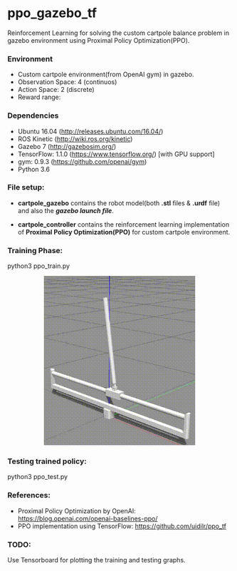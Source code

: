 # ppo_gazebo_tf
Reinforcement Learning for solving the custom cartpole balance problem in gazebo environment using Proximal Policy Optimization(PPO).

### Environment
- Custom cartpole environment(from OpenAI gym) in gazebo. 
- Observation Space: 4 (continuos)
- Action Space: 2 (discrete) 
- Reward range: 

### Dependencies

- Ubuntu 16.04 (http://releases.ubuntu.com/16.04/)
- ROS Kinetic (http://wiki.ros.org/kinetic)
- Gazebo 7 (http://gazebosim.org/)
- TensorFlow: 1.1.0 (https://www.tensorflow.org/) [with GPU support] 
- gym: 0.9.3 (https://github.com/openai/gym)
- Python 3.6

### File setup:
- **cartpole_gazebo** contains the robot model(both **.stl** files & **.urdf** file) and also the ***gazebo launch file***.

- **cartpole_controller** contains the reinforcement learning implementation of ****Proximal Policy Optimization(PPO)**** for custom cartpole environment.

### Training Phase:

python3 ppo_train.py 
<p align= "center">
  <img src="cartpole-gazebo-ppo/cartpole_gazebo/gifs/ppo_train-2018-09-17_12.55.15.gif">
</p>

### Testing trained policy:

python3 ppo_test.py

### References:
- Proximal Policy Optimization by OpenAI: https://blog.openai.com/openai-baselines-ppo/
- PPO implementation using TensorFlow: https://github.com/uidilr/ppo_tf

### TODO:
Use Tensorboard for plotting the training and testing graphs. 


